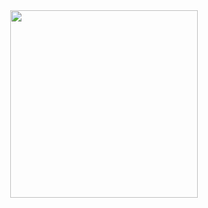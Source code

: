 <div id="header" align="center">
  <img src="https://media.giphy.com/media/ktcUyw6mBlMVa/giphy.gif" width="300"/>
</div>
